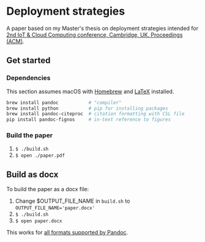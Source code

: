 # Deployment strategies

A paper based on my Master's thesis on deployment strategies intended for [2nd IoT & Cloud Computing conference, Cambridge, UK. Proceedings (ACM)](http://www.icc-conference.org/).

## Get started

### Dependencies

This section assumes macOS with [Homebrew](http://brew.sh/) and [LaTeX](http://pandoc.org/installing.html#mac-os-x) installed.

```sh
brew install pandoc           # "compiler"
brew install python           # pip for installing packages
brew install pandoc-citeproc  # citation formatting with CSL file 
pip install pandoc-fignos     # in-text reference to figures

```

### Build the paper

1. `$ ./build.sh`
2. `$ open ./paper.pdf`

## Build as docx

To build the paper as a docx file:

1. Change $OUTPUT_FILE_NAME in `build.sh` to `OUTPUT_FILE_NAME='paper.docx'`
2. `$ ./build.sh`
3. `$ open paper.docx`

This works for [all formats supported by Pandoc](http://pandoc.org/MANUAL.html).
